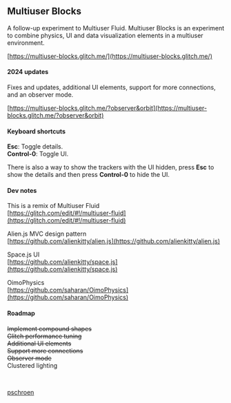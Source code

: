 ## Multiuser Blocks

A follow-up experiment to Multiuser Fluid. Multiuser Blocks is an experiment to combine physics, UI and data visualization elements in a multiuser environment.

[https://multiuser-blocks.glitch.me/](https://multiuser-blocks.glitch.me/)

#### 2024 updates

Fixes and updates, additional UI elements, support for more connections, and an observer mode.

[https://multiuser-blocks.glitch.me/?observer&orbit](https://multiuser-blocks.glitch.me/?observer&orbit)

#### Keyboard shortcuts

**Esc**: Toggle details.  
**Control-0**: Toggle UI.  

There is also a way to show the trackers with the UI hidden, press **Esc** to show the details and then press **Control-0** to hide the UI.

#### Dev notes

This is a remix of Multiuser Fluid  
[https://glitch.com/edit/#!/multiuser-fluid](https://glitch.com/edit/#!/multiuser-fluid)

Alien.js MVC design pattern  
[https://github.com/alienkitty/alien.js](https://github.com/alienkitty/alien.js)

Space.js UI  
[https://github.com/alienkitty/space.js](https://github.com/alienkitty/space.js)

OimoPhysics  
[https://github.com/saharan/OimoPhysics](https://github.com/saharan/OimoPhysics)

#### Roadmap

~~Implement compound shapes~~  
~~Glitch performance tuning~~  
~~Additional UI elements~~  
~~Support more connections~~  
~~Observer mode~~  
Clustered lighting  

<br>

[pschroen](https://ufo.ai/)
